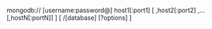 mongodb://
[username:password@]
host1[:port1]
[	 ,host2[:port2]
	 ,...
	[,hostN[:portN]]
]
[	/[database]
	[?options]
]
